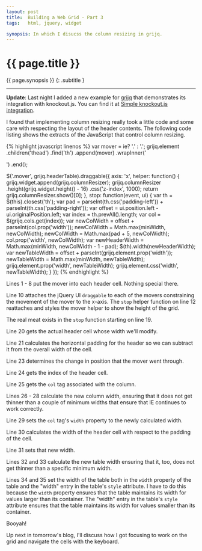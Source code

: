```yaml
---
layout: post
title:  Building a Web Grid - Part 3
tags:   html, jquery, widget

synopsis: In which I disucss the column resizing in grijq.
---
```


# {{ page.title }}

{{ page.synopsis }}
{: .subtitle }

-----

**Update**: Last night I added a new example for
[grijq](http://curtis.schlak.com/grijq) that demonstrates its integration with
knockout.js. You can find it at
[Simple knockout.js integration](http://curtis.schlak.com/grijq/examples/simple-knockout-integration.html).

I found that implementing column resizing really took a little code and some
care with respecting the layout of the header contents. The following code
listing shows the extracts of the JavaScript that control column resizing.

{% highlight javascript linenos %}
var mover = ie? '<span class="mover ie">.</span>'
              : '<span class="mover">.</span>';
grijq.element
  .children('thead')
    .find('th')
      .append(mover)
      .wrapInner('<div></div>')
    .end();

$('.mover', grijq.headerTable).draggable({
  axis: 'x',
  helper: function() {
    grijq.widget.append(grijq.columnResizer);
    grijq.columnResizer
      .height(grijq.widget.height() - 16)
      .css('z-index', 1000);
    return grijq.columnResizer.show()[0];
  },
  stop: function(event, ui) {
    var th = $(this).closest('th');
    var pad = parseInt(th.css('padding-left')) + 
              parseInt(th.css('padding-right'));
    var offset = ui.position.left - ui.originalPosition.left;
    var index = th.prevAll().length;
    var col = $(grijq.cols.get(index));
    var newColWidth = offset + parseInt(col.prop('width'));
    newColWidth = Math.max(minWidth, newColWidth);
    newColWidth = Math.max(pad + 5, newColWidth);
    col.prop('width', newColWidth);
    var newHeaderWidth = Math.max(minWidth, newColWidth - 1 - pad);
    $(th).width(newHeaderWidth);
    var newTableWidth = offset + parseInt(grijq.element.prop('width'));
    newTableWidth = Math.max(minWidth, newTableWidth);
    grijq.element.prop('width', newTableWidth);
    grijq.element.css('width', newTableWidth);
  }
});
{% endhighlight %}

Lines 1 - 8 put the mover into each header cell. Nothing special there.

Line 10 attaches the jQuery UI `draggable` to each of the movers constraining
the movement of the mover to the x-axis. The `stop` helper function on line 12
reattaches and styles the mover helper to show the height of the grid.

The real meat exists in the `stop` function starting on line 19.

Line 20 gets the actual header cell whose width we'll modify.

Line 21 calculates the horizontal padding for the header so we can subtract it
from the overall width of the cell.

Line 23 determines the change in position that the mover went through.

Line 24 gets the index of the header cell.

Line 25 gets the `col` tag associated with the column.

Lines 26 - 28 calculate the new column width, ensuring that it does not get
thinner than a couple of minimum widths that ensure that IE continues to work
correctly.

Line 29 sets the `col` tag's `width` property to the newly calculated width.

Line 30 calculates the width of the header cell with respect to the padding
of the cell.

Line 31 sets that new width.

Lines 32 and 33 calculate the new table width ensuring that it, too, does not
get thinner than a specific minimum width.

Lines 34 and 35 set the width of the table both in the `width` property of the
table and the "width" entry in the table's `style` attribute. I have to do
this because the `width` property ensures that the table maintains its width
for values larger than its container. The "width" entry in the table's `style`
attribute ensures that the table maintains its width for values smaller than
its container.

Booyah!

Up next in tomorrow's blog, I'll discuss how I got focusing to work on the
grid and navigate the cells with the keyboard.
